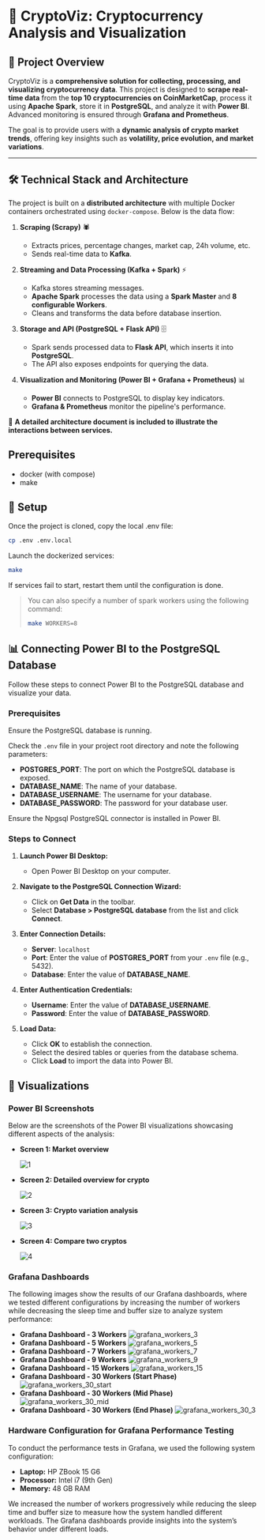 # 🚀 CryptoViz: Cryptocurrency Analysis and Visualization

## 📌 **Project Overview**
CryptoViz is a **comprehensive solution for collecting, processing, and visualizing cryptocurrency data**. This project is designed to **scrape real-time data** from the **top 10 cryptocurrencies on CoinMarketCap**, process it using **Apache Spark**, store it in **PostgreSQL**, and analyze it with **Power BI**. Advanced monitoring is ensured through **Grafana and Prometheus**.

The goal is to provide users with a **dynamic analysis of crypto market trends**, offering key insights such as **volatility, price evolution, and market variations**.

---

## 🛠 **Technical Stack and Architecture**
The project is built on a **distributed architecture** with multiple Docker containers orchestrated using `docker-compose`. Below is the data flow:

1. **Scraping (Scrapy)** 🕷️
   - Extracts prices, percentage changes, market cap, 24h volume, etc.
   - Sends real-time data to **Kafka**.

2. **Streaming and Data Processing (Kafka + Spark)** ⚡
   - Kafka stores streaming messages.
   - **Apache Spark** processes the data using a **Spark Master** and **8 configurable Workers**.
   - Cleans and transforms the data before database insertion.

3. **Storage and API (PostgreSQL + Flask API)** 🗄️
   - Spark sends processed data to **Flask API**, which inserts it into **PostgreSQL**.
   - The API also exposes endpoints for querying the data.

4. **Visualization and Monitoring (Power BI + Grafana + Prometheus)** 📊
   - **Power BI** connects to PostgreSQL to display key indicators.
   - **Grafana & Prometheus** monitor the pipeline's performance.

📄 **A detailed architecture document is included to illustrate the interactions between services.**

## Prerequisites

- docker (with compose)
- make

## 🧰 Setup

Once the project is cloned, copy the local .env file:
```bash
cp .env .env.local
```

Launch the dockerized services:
```bash
make
```

If services fail to start, restart them until the configuration is done.

> You can also specify a number of spark workers using the following command:
> ```bash
> make WORKERS=8
> ```

## 📊 Connecting Power BI to the PostgreSQL Database

Follow these steps to connect Power BI to the PostgreSQL database and visualize your data.

### Prerequisites

Ensure the PostgreSQL database is running.

Check the `.env` file in your project root directory and note the following parameters:

- **POSTGRES_PORT**: The port on which the PostgreSQL database is exposed.
- **DATABASE_NAME**: The name of your database.
- **DATABASE_USERNAME**: The username for your database.
- **DATABASE_PASSWORD**: The password for your database user.

Ensure the Npgsql PostgreSQL connector is installed in Power BI.

### Steps to Connect

1. **Launch Power BI Desktop:**
   - Open Power BI Desktop on your computer.
   
2. **Navigate to the PostgreSQL Connection Wizard:**
   - Click on **Get Data** in the toolbar.
   - Select **Database > PostgreSQL database** from the list and click **Connect**.

3. **Enter Connection Details:**
   - **Server**: `localhost`
   - **Port**: Enter the value of **POSTGRES_PORT** from your `.env` file (e.g., 5432).
   - **Database**: Enter the value of **DATABASE_NAME**.

4. **Enter Authentication Credentials:**
   - **Username**: Enter the value of **DATABASE_USERNAME**.
   - **Password**: Enter the value of **DATABASE_PASSWORD**.

5. **Load Data:**
   - Click **OK** to establish the connection.
   - Select the desired tables or queries from the database schema.
   - Click **Load** to import the data into Power BI.

## 📸 Visualizations

### Power BI Screenshots

Below are the screenshots of the Power BI visualizations showcasing different aspects of the analysis:

- **Screen 1: Market overview**
  
  ![1](https://github.com/user-attachments/assets/3490a0fc-536a-43c0-b2c1-c613f9cc7ca9)

- **Screen 2: Detailed overview for crypto**
  
  ![2](https://github.com/user-attachments/assets/f950a90a-c693-43d7-85e7-4080a9fefece)

- **Screen 3: Crypto variation analysis**
  
  ![3](https://github.com/user-attachments/assets/64587f4e-0f23-4514-9baf-7569f81312df)

- **Screen 4: Compare two cryptos**
  
  ![4](https://github.com/user-attachments/assets/71c9f7ac-b099-4989-a875-c16ec5204a7a)
  

### Grafana Dashboards

The following images show the results of our Grafana dashboards, where we tested different configurations by increasing the number of workers while decreasing the sleep time and buffer size to analyze system performance:

- **Grafana Dashboard - 3 Workers**
  ![grafana_workers_3](https://github.com/user-attachments/assets/7eb8445c-7d96-4695-a660-ab96707748dc)
- **Grafana Dashboard - 5 Workers**
  ![grafana_workers_5](https://github.com/user-attachments/assets/2307c8ef-ca72-4bab-8809-dcce41d57b0b)
- **Grafana Dashboard - 7 Workers**
  ![grafana_workers_7](https://github.com/user-attachments/assets/2796b7be-df44-4dab-b53f-f3a35e61bbac)
- **Grafana Dashboard - 9 Workers**
  ![grafana_workers_9](https://github.com/user-attachments/assets/8a4f96e4-8348-4c2e-8650-5c8c42002554)
- **Grafana Dashboard - 15 Workers**
  ![grafana_workers_15](https://github.com/user-attachments/assets/ba977f3d-c641-4809-be29-0bf5742a0142)
- **Grafana Dashboard - 30 Workers (Start Phase)**
  ![grafana_workers_30_start](https://github.com/user-attachments/assets/b12734f6-f5e6-49df-9e5c-fca2cd04f98d)
- **Grafana Dashboard - 30 Workers (Mid Phase)**
  ![grafana_workers_30_mid](https://github.com/user-attachments/assets/44310f64-5c70-4d4f-892d-7ea171d09245)
- **Grafana Dashboard - 30 Workers (End Phase)**
  ![grafana_workers_30_3](https://github.com/user-attachments/assets/5216f6cc-39c4-47ff-83aa-81fb8b3aeaa7)

### Hardware Configuration for Grafana Performance Testing

To conduct the performance tests in Grafana, we used the following system configuration:

- **Laptop:** HP ZBook 15 G6
- **Processor:** Intel i7 (9th Gen)
- **Memory:** 48 GB RAM

We increased the number of workers progressively while reducing the sleep time and buffer size to measure how the system handled different workloads. The Grafana dashboards provide insights into the system’s behavior under different loads.
